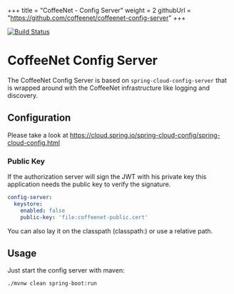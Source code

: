 +++
title = "CoffeeNet - Config Server"
weight = 2
githubUrl = "https://github.com/coffeenet/coffeenet-config-server"
+++

[![Build Status](https://travis-ci.org/coffeenet/coffeenet-config-server.svg?branch=master)](https://travis-ci.org/coffeenet/coffeenet-config-server)

# CoffeeNet Config Server

The CoffeeNet Config Server is based on `spring-cloud-config-server`
that is wrapped around with the CoffeeNet infrastructure like
logging and discovery.

## Configuration

Please take a look at https://cloud.spring.io/spring-cloud-config/spring-cloud-config.html


### Public Key

If the authorization server will sign the JWT with his
private key this application needs the public key to
verify the signature.

```yaml
config-server:
  keystore:
    enabled: false
    public-key: 'file:coffeenet-public.cert'
```

You can also lay it on the classpath (classpath:)
or use a relative path.


## Usage

Just start the config server with maven:

```bash
./mvnw clean spring-boot:run
```
